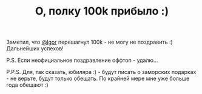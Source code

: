 ﻿---
title: "О, полку 100k прибыло :)"
se.owner.user_id: 195342
se.owner.display_name: "Harry"
se.owner.link: "https://ru.meta.stackoverflow.com/users/195342/harry"
se.link: "https://ru.meta.stackoverflow.com/questions/10242/%d0%9e-%d0%bf%d0%be%d0%bb%d0%ba%d1%83-100k-%d0%bf%d1%80%d0%b8%d0%b1%d1%8b%d0%bb%d0%be"
se.question_id: 10242
se.post_type: question
---
<p>Заметил, что <a href="https://ru.stackoverflow.com/users/176262/igor">@Igor</a> перешагнул 100k - не могу не поздравить :)<br>
Дальнейших успехов!</p>

<p>P.S. Если неофициальное поздравление оффтоп - удалю...</p>

<p>P.P.S. Для, так сказать, юбиляра :) - будут писать о заморских подарках - не верьте, будут только обещать. По крайней мере мне уже больше года обещают :)</p>
